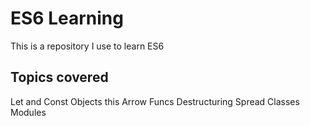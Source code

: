 # ES6 Learning

This is a repository I use to learn ES6

## Topics covered

 Let and Const
 Objects
 this
 Arrow Funcs
 Destructuring
 Spread
 Classes
 Modules
